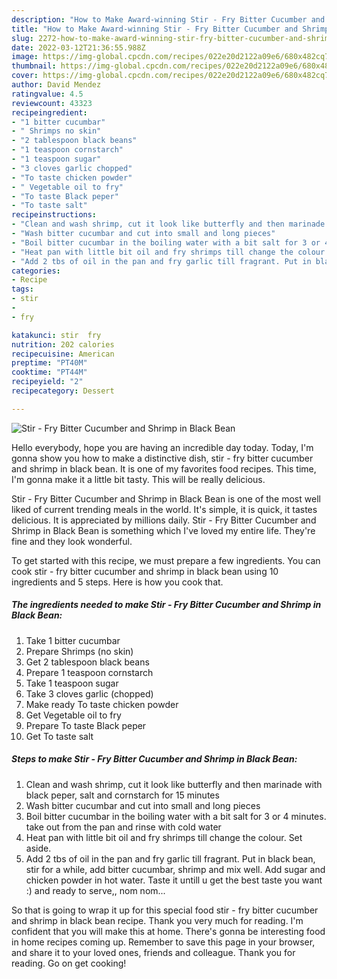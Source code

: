 ```yaml
---
description: "How to Make Award-winning Stir - Fry Bitter Cucumber and Shrimp in Black Bean"
title: "How to Make Award-winning Stir - Fry Bitter Cucumber and Shrimp in Black Bean"
slug: 2272-how-to-make-award-winning-stir-fry-bitter-cucumber-and-shrimp-in-black-bean
date: 2022-03-12T21:36:55.988Z
image: https://img-global.cpcdn.com/recipes/022e20d2122a09e6/680x482cq70/stir-fry-bitter-cucumber-and-shrimp-in-black-bean-recipe-main-photo.jpg
thumbnail: https://img-global.cpcdn.com/recipes/022e20d2122a09e6/680x482cq70/stir-fry-bitter-cucumber-and-shrimp-in-black-bean-recipe-main-photo.jpg
cover: https://img-global.cpcdn.com/recipes/022e20d2122a09e6/680x482cq70/stir-fry-bitter-cucumber-and-shrimp-in-black-bean-recipe-main-photo.jpg
author: David Mendez
ratingvalue: 4.5
reviewcount: 43323
recipeingredient:
- "1 bitter cucumbar"
- " Shrimps no skin"
- "2 tablespoon black beans"
- "1 teaspoon cornstarch"
- "1 teaspoon sugar"
- "3 cloves garlic chopped"
- "To taste chicken powder"
- " Vegetable oil to fry"
- "To taste Black peper"
- "To taste salt"
recipeinstructions:
- "Clean and wash shrimp, cut it look like butterfly and then marinade with black peper, salt and cornstarch for 15 minutes"
- "Wash bitter cucumbar and cut into small and long pieces"
- "Boil bitter cucumbar in the boiling water with a bit salt for 3 or 4 minutes. take out from the pan and rinse with cold water"
- "Heat pan with little bit oil and fry shrimps till change the colour. Set aside."
- "Add 2 tbs of oil in the pan and fry garlic till fragrant. Put in black bean, stir for a while, add bitter cucumbar, shrimp and mix well. Add sugar and chicken powder in hot water. Taste it untill u get the best taste you want :) and ready to serve,, nom nom..."
categories:
- Recipe
tags:
- stir
- 
- fry

katakunci: stir  fry 
nutrition: 202 calories
recipecuisine: American
preptime: "PT40M"
cooktime: "PT44M"
recipeyield: "2"
recipecategory: Dessert

---
```



![Stir - Fry Bitter Cucumber and Shrimp in Black Bean](https://img-global.cpcdn.com/recipes/022e20d2122a09e6/680x482cq70/stir-fry-bitter-cucumber-and-shrimp-in-black-bean-recipe-main-photo.jpg)

Hello everybody, hope you are having an incredible day today. Today, I'm gonna show you how to make a distinctive dish, stir - fry bitter cucumber and shrimp in black bean. It is one of my favorites food recipes. This time, I'm gonna make it a little bit tasty. This will be really delicious.



Stir - Fry Bitter Cucumber and Shrimp in Black Bean is one of the most well liked of current trending meals in the world. It's simple, it is quick, it tastes delicious. It is appreciated by millions daily. Stir - Fry Bitter Cucumber and Shrimp in Black Bean is something which I've loved my entire life. They're fine and they look wonderful.


To get started with this recipe, we must prepare a few ingredients. You can cook stir - fry bitter cucumber and shrimp in black bean using 10 ingredients and 5 steps. Here is how you cook that.

<!--inarticleads1-->

##### The ingredients needed to make Stir - Fry Bitter Cucumber and Shrimp in Black Bean:

1. Take 1 bitter cucumbar
1. Prepare  Shrimps (no skin)
1. Get 2 tablespoon black beans
1. Prepare 1 teaspoon cornstarch
1. Take 1 teaspoon sugar
1. Take 3 cloves garlic (chopped)
1. Make ready To taste chicken powder
1. Get  Vegetable oil to fry
1. Prepare To taste Black peper
1. Get To taste salt




<!--inarticleads2-->

##### Steps to make Stir - Fry Bitter Cucumber and Shrimp in Black Bean:

1. Clean and wash shrimp, cut it look like butterfly and then marinade with black peper, salt and cornstarch for 15 minutes
1. Wash bitter cucumbar and cut into small and long pieces
1. Boil bitter cucumbar in the boiling water with a bit salt for 3 or 4 minutes. take out from the pan and rinse with cold water
1. Heat pan with little bit oil and fry shrimps till change the colour. Set aside.
1. Add 2 tbs of oil in the pan and fry garlic till fragrant. Put in black bean, stir for a while, add bitter cucumbar, shrimp and mix well. Add sugar and chicken powder in hot water. Taste it untill u get the best taste you want :) and ready to serve,, nom nom...




So that is going to wrap it up for this special food stir - fry bitter cucumber and shrimp in black bean recipe. Thank you very much for reading. I'm confident that you will make this at home. There's gonna be interesting food in home recipes coming up. Remember to save this page in your browser, and share it to your loved ones, friends and colleague. Thank you for reading. Go on get cooking!
